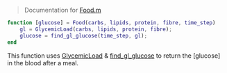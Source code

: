> Documentation for [Food.m](../src/Food.m)

```Matlab
function [glucose] = Food(carbs, lipids, protein, fibre, time_step)
    gl = GlycemicLoad(carbs, lipids, protein, fibre);
    glucose = find_gl_glucose(time_step, gl);
end
```

This function uses [GlycemicLoad](GlycemicLoad.md) & [find_gl_glucose](find_gl_glucose.md) to return the [glucose] in the blood after a meal.